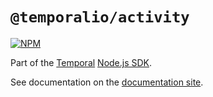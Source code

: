 # `@temporalio/activity`

[![NPM](https://img.shields.io/npm/v/@temporalio/activity?style=for-the-badge)](https://www.npmjs.com/package/@temporalio/activity)

Part of the [Temporal](https://temporal.io) [Node.js SDK](https://www.npmjs.com/package/temporalio).

See documentation on the [documentation site](https://docs.temporal.io/docs/node/introduction).
